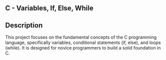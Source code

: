 ## C - Variables, If, Else, While

## Description

This project focuses on the fundamental concepts of the C programming language, specifically variables, conditional statements (if, else), and loops (while). It is designed for novice programmers to build a solid foundation in C.
